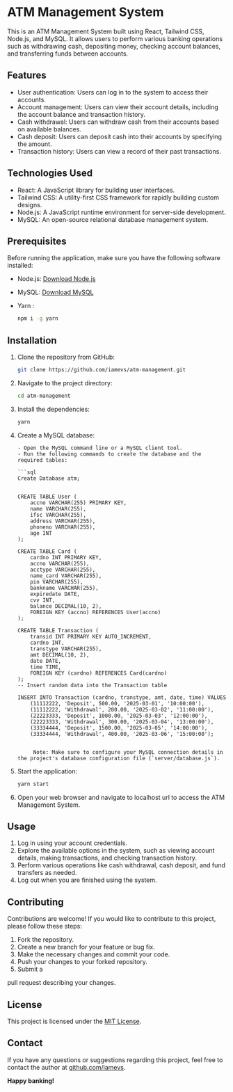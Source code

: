 # ATM Management System

This is an ATM Management System built using React, Tailwind CSS, Node.js, and MySQL. It allows users to perform various banking operations such as withdrawing cash, depositing money, checking account balances, and transferring funds between accounts.

## Features

- User authentication: Users can log in to the system to access their accounts.
- Account management: Users can view their account details, including the account balance and transaction history.
- Cash withdrawal: Users can withdraw cash from their accounts based on available balances.
- Cash deposit: Users can deposit cash into their accounts by specifying the amount.
- Transaction history: Users can view a record of their past transactions.

## Technologies Used

- React: A JavaScript library for building user interfaces.
- Tailwind CSS: A utility-first CSS framework for rapidly building custom designs.
- Node.js: A JavaScript runtime environment for server-side development.
- MySQL: An open-source relational database management system.

## Prerequisites

Before running the application, make sure you have the following software installed:

- Node.js: [Download Node.js](https://nodejs.org)
- MySQL: [Download MySQL](https://www.mysql.com/downloads/)
- Yarn :

  ```bash
  npm i -g yarn
  ```

## Installation

1.  Clone the repository from GitHub:

    ```bash
    git clone https://github.com/iamevs/atm-management.git
    ```

2.  Navigate to the project directory:

    ```bash
    cd atm-management
    ```

3.  Install the dependencies:

    ```bash
    yarn
    ```

4.  Create a MySQL database:

        - Open the MySQL command line or a MySQL client tool.
        - Run the following commands to create the database and the required tables:

        ```sql
        Create Database atm;


        CREATE TABLE User (
            accno VARCHAR(255) PRIMARY KEY,
            name VARCHAR(255),
            ifsc VARCHAR(255),
            address VARCHAR(255),
            phoneno VARCHAR(255),
            age INT
        );

        CREATE TABLE Card (
            cardno INT PRIMARY KEY,
            accno VARCHAR(255),
            acctype VARCHAR(255),
            name_card VARCHAR(255),
            pin VARCHAR(255),
            bankname VARCHAR(255),
            expiredate DATE,
            cvv INT,
            balance DECIMAL(10, 2),
            FOREIGN KEY (accno) REFERENCES User(accno)
        );

        CREATE TABLE Transaction (
            transid INT PRIMARY KEY AUTO_INCREMENT,
            cardno INT,
            transtype VARCHAR(255),
            amt DECIMAL(10, 2),
            date DATE,
            time TIME,
            FOREIGN KEY (cardno) REFERENCES Card(cardno)
        );
        -- Insert random data into the Transaction table

        INSERT INTO Transaction (cardno, transtype, amt, date, time) VALUES
            (11112222, 'Deposit', 500.00, '2025-03-01', '10:00:00'),
            (11112222, 'Withdrawal', 200.00, '2025-03-02', '11:00:00'),
            (22223333, 'Deposit', 1000.00, '2025-03-03', '12:00:00'),
            (22223333, 'Withdrawal', 300.00, '2025-03-04', '13:00:00'),
            (33334444, 'Deposit', 1500.00, '2025-03-05', '14:00:00'),
            (33334444, 'Withdrawal', 400.00, '2025-03-06', '15:00:00');
    ```

         Note: Make sure to configure your MySQL connection details in the project's database configuration file (`server/database.js`).

5.  Start the application:

    ```bash
    yarn start
    ```

6.  Open your web browser and navigate to localhost url to access the ATM Management System.

## Usage

1. Log in using your account credentials.
2. Explore the available options in the system, such as viewing account details, making transactions, and checking transaction history.
3. Perform various operations like cash withdrawal, cash deposit, and fund transfers as needed.
4. Log out when you are finished using the system.

## Contributing

Contributions are welcome! If you would like to contribute to this project, please follow these steps:

1. Fork the repository.
2. Create a new branch for your feature or bug fix.
3. Make the necessary changes and commit your code.
4. Push your changes to your forked repository.
5. Submit a

pull request describing your changes.

## License

This project is licensed under the [MIT License](LICENSE).

## Contact

If you have any questions or suggestions regarding this project, feel free to contact the author at [github.com/iamevs](https://github.com/iamevs).

**Happy banking!**
